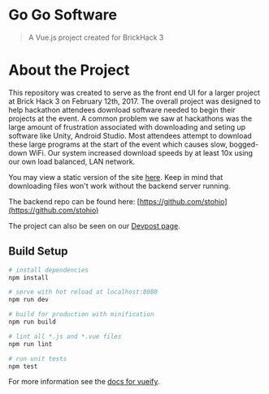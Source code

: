 # Go Go Software

> A Vue.js project created for BrickHack 3

# About the Project
This repository was created to serve as the front end UI for a larger project at Brick Hack 3 on February 12th, 2017. The overall project was designed to help hackathon attendees download software needed to begin their projects at the event. A common problem we saw at hackathons was the large amount of frustration associated with downloading and seting up software like Unity, Android Studio. Most attendees attempt to download these large programs at the start of the event which causes slow, bogged-down WiFi. Our system increased download speeds by at least 10x using our own load balanced, LAN network.

You may view a static version of the site [here](http://NickCrawford.github.io/softwarelab-ui). Keep in mind that downloading files won't work without the backend server running.

The backend repo can be found here: [https://github.com/stohio](https://github.com/stohio)

The project can also be seen on our [Devpost page](https://devpost.com/software/software-lab-table-36).

## Build Setup

``` bash
# install dependencies
npm install

# serve with hot reload at localhost:8080
npm run dev

# build for production with minification
npm run build

# lint all *.js and *.vue files
npm run lint

# run unit tests
npm test
```

For more information see the [docs for vueify](https://github.com/vuejs/vueify).
